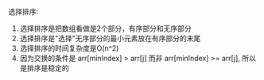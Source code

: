 选择排序:
1. 选择排序是把数组看做是2个部分，有序部分和无序部分
2. 选择排序是"选择"无序部分的最小元素放在有序部分的末尾
3. 选择排序的时间复杂度是O(n^2)
4. 因为交换的条件是 arr[minIndex] > arr[j] 而非 arr[minIndex] >= arr[j], 所以是排序是稳定的
